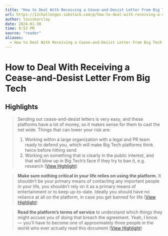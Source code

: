 ```yaml
---
title: "How to Deal With Receiving a Cease-and-Desist Letter From Big Tech"
url: https://12challenges.substack.com/p/how-to-deal-with-receiving-a-cease
author: louisbarclay
date: 2024-01-30
time: 9:53 PM
source: "reader"
aliases:
  - How to Deal With Receiving a Cease-and-Desist Letter From Big Tech
---
```

# How to Deal With Receiving a Cease-and-Desist Letter From Big Tech

## Highlights
> Sending out cease-and-desist letters is very easy, and these platforms have a lot of money, so it makes sense for them to cast the net wide.
> Things that can lower your risk are:
> 1. Working within a large organization with a legal and PR team ready to defend you, which will make Big Tech platforms think twice before hitting send
> 2. Working on something that is clearly in the public interest, and that will blow up in Big Tech’s face if they try to ban it, e.g. research ([View Highlight](https://read.readwise.io/read/01hne47azm71q1rkk6j56yb9jr))

> **Make sure nothing critical in your life relies on using the platform.** It shouldn’t be your primary means of contacting any important people in your life, you shouldn’t rely on it as a primary means of entertainment or to keep up-to-date. Ideally you should have no reliance at all on the platform, in case you get banned for life ([View Highlight](https://read.readwise.io/read/01hne48e8t5mbrjk6eq0h1eyep))

> **Read the platform’s terms of service** to understand which things they might accuse you of doing that breach the agreement. Yeah, I know — you’ll have to become one of approximately three people in the world who ever actually read this document ([View Highlight](https://read.readwise.io/read/01hne48mt6f3tzwab98p5g79gt))